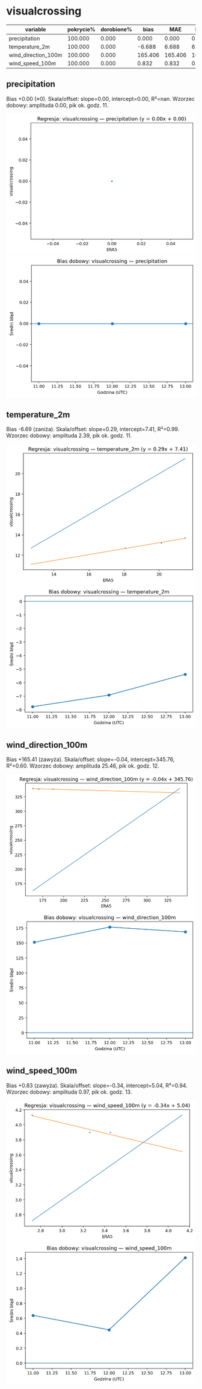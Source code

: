 # visualcrossing

| variable | pokrycie% | dorobione% | bias | MAE | RMSE | slope | intercept | R2 | diurnal_amp | diurnal_peak_hour |
|---|---|---|---|---|---|---|---|---|---|---|
| precipitation | 100.000 | 0.000 | 0.000 | 0.000 | 0.000 | 0.000 | 0.000 | nan | 0.000 | 11 |
| temperature_2m | 100.000 | 0.000 | -6.688 | 6.688 | 6.761 | 0.291 | 7.413 | 0.987 | 2.391 | 11 |
| wind_direction_100m | 100.000 | 0.000 | 165.406 | 165.406 | 165.747 | -0.041 | 345.763 | 0.596 | 25.461 | 12 |
| wind_speed_100m | 100.000 | 0.000 | 0.832 | 0.832 | 0.931 | -0.340 | 5.044 | 0.935 | 0.967 | 13 |

## precipitation

Bias +0.00 (≈0). Skala/offset: slope=0.00, intercept=0.00, R²=nan. Wzorzec dobowy: amplituda 0.00, pik ok. godz. 11.

![regresja](regression_visualcrossing_precipitation.png)
![bias dobowy](diurnal_bias_visualcrossing_precipitation.png)

## temperature_2m

Bias -6.69 (zaniża). Skala/offset: slope=0.29, intercept=7.41, R²=0.99. Wzorzec dobowy: amplituda 2.39, pik ok. godz. 11.

![regresja](regression_visualcrossing_temperature_2m.png)
![bias dobowy](diurnal_bias_visualcrossing_temperature_2m.png)

## wind_direction_100m

Bias +165.41 (zawyża). Skala/offset: slope=-0.04, intercept=345.76, R²=0.60. Wzorzec dobowy: amplituda 25.46, pik ok. godz. 12.

![regresja](regression_visualcrossing_wind_direction_100m.png)
![bias dobowy](diurnal_bias_visualcrossing_wind_direction_100m.png)

## wind_speed_100m

Bias +0.83 (zawyża). Skala/offset: slope=-0.34, intercept=5.04, R²=0.94. Wzorzec dobowy: amplituda 0.97, pik ok. godz. 13.

![regresja](regression_visualcrossing_wind_speed_100m.png)
![bias dobowy](diurnal_bias_visualcrossing_wind_speed_100m.png)
